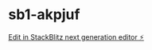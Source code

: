 # sb1-akpjuf

[Edit in StackBlitz next generation editor ⚡️](https://stackblitz.com/~/github.com/hrishikesh-dahiya/sb1-akpjuf)